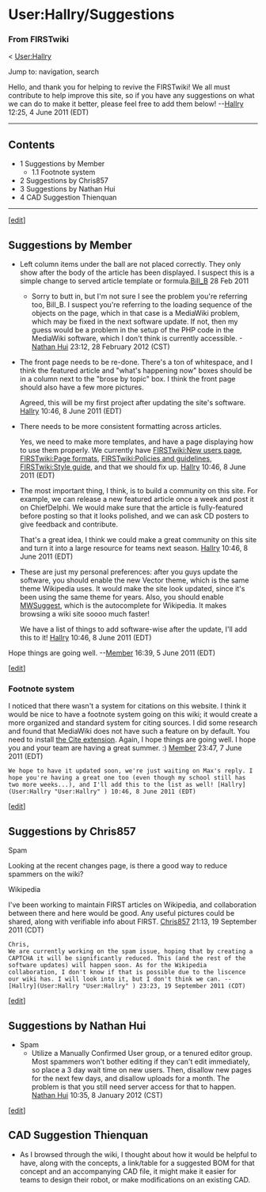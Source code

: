 

# User:Hallry/Suggestions

### From FIRSTwiki

&lt; [User:Hallry](User:Hallry "User:Hallry" )

Jump to: navigation, search

Hello, and thank you for helping to revive the FIRSTwiki! We all must
contribute to help improve this site, so if you have any suggestions on what
we can do to make it better, please feel free to add them below!
--[Hallry](User:Hallry "User:Hallry" ) 12:25, 4 June 2011 (EDT)

* * *

## Contents

  * 1 Suggestions by Member
    * 1.1 Footnote system
  * 2 Suggestions by Chris857
  * 3 Suggestions by Nathan Hui
  * 4 CAD Suggestion Thienquan  
---  
  
[[edit](/index.php?title=User:Hallry/Suggestions&action=edit&section=1 "Edit
section: Suggestions by Member" )]

## Suggestions by Member

  * Left column items under the ball are not placed correctly. They only show after the body of the article has been displayed. I suspect this is a simple change to served article template or formula.[Bill_B](User:Bill_B "User:Bill B" ) 28 Feb 2011 
    * Sorry to butt in, but I'm not sure I see the problem you're referring too, Bill_B. I suspect you're referring to the loading sequence of the objects on the page, which in that case is a MediaWiki problem, which may be fixed in the next software update. If not, then my guess would be a problem in the setup of the PHP code in the MediaWiki software, which I don't think is currently accessible. -[Nathan Hui](User:Nathan_Hui "User:Nathan Hui" ) 23:12, 28 February 2012 (CST) 
  * The front page needs to be re-done. There's a ton of whitespace, and I think the featured article and "what's happening now" boxes should be in a column next to the "brose by topic" box. I think the front page should also have a few more pictures. 

    Agreed, this will be my first project after updating the site's software. [Hallry](User:Hallry "User:Hallry" ) 10:46, 8 June 2011 (EDT) 

  * There needs to be more consistent formatting across articles. 

    Yes, we need to make more templates, and have a page displaying how to use them properly. We currently have [FIRSTwiki:New users page](FIRSTwiki:New_users_page "FIRSTwiki:New users page" ), [FIRSTwiki:Page formats](FIRSTwiki:Page_formats "FIRSTwiki:Page formats" ), [FIRSTwiki:Policies and guidelines](FIRSTwiki:Policies_and_guidelines "FIRSTwiki:Policies and guidelines" ), [FIRSTwiki:Style guide](FIRSTwiki:Style_guide "FIRSTwiki:Style guide" ), and that we should fix up. [Hallry](User:Hallry "User:Hallry" ) 10:46, 8 June 2011 (EDT) 

  * The most important thing, I think, is to build a community on this site. For example, we can release a new featured article once a week and post it on ChiefDelphi. We would make sure that the article is fully-featured before posting so that it looks polished, and we can ask CD posters to give feedback and contribute. 

    That's a great idea, I think we could make a great community on this site and turn it into a large resource for teams next season. [Hallry](User:Hallry "User:Hallry" ) 10:46, 8 June 2011 (EDT) 

  * These are just my personal preferences: after you guys update the software, you should enable the new Vector theme, which is the same theme Wikipedia uses. It would make the site look updated, since it's been using the same theme for years. Also, you should enable [MWSuggest](http://www.mediawiki.org/wiki/Manual:$wgEnableMWSuggest "http://www.mediawiki.org/wiki/Manual:$wgEnableMWSuggest" ), which is the autocomplete for Wikipedia. It makes browsing a wiki site soooo much faster! 

    We have a list of things to add software-wise after the update, I'll add this to it! [Hallry](User:Hallry "User:Hallry" ) 10:46, 8 June 2011 (EDT) 

Hope things are going well. --[Member](User:Member "User:Member" )
16:39, 5 June 2011 (EDT)

[[edit](/index.php?title=User:Hallry/Suggestions&action=edit&section=2 "Edit
section: Footnote system" )]

### Footnote system

I noticed that there wasn't a system for citations on this website. I think it
would be nice to have a footnote system going on this wiki; it would create a
more organized and standard system for citing sources. I did some research and
found that MediaWiki does not have such a feature on by default. You need to
install [the Cite extension](http://www.mediawiki.org/wiki/Extension:Cite
"http://www.mediawiki.org/wiki/Extension:Cite" ). Again, I hope things are
going well. I hope you and your team are having a great summer. :)
[Member](User:Member "User:Member" ) 23:47, 7 June 2011 (EDT)

    We hope to have it updated soon, we're just waiting on Max's reply. I hope you're having a great one too (even though my school still has two more weeks...), and I'll add this to the list as well! [Hallry](User:Hallry "User:Hallry" ) 10:46, 8 June 2011 (EDT) 

[[edit](/index.php?title=User:Hallry/Suggestions&action=edit&section=3 "Edit
section: Suggestions by Chris857" )]

## Suggestions by Chris857

Spam

Looking at the recent changes page, is there a good way to reduce spammers on
the wiki?

Wikipedia

I've been working to maintain FIRST articles on Wikipedia, and collaboration
between there and here would be good. Any useful pictures could be shared,
along with verifiable info about FIRST. [Chris857](User:Chris857
"User:Chris857" ) 21:13, 19 September 2011 (CDT)

    Chris, 
    We are currently working on the spam issue, hoping that by creating a CAPTCHA it will be significantly reduced. This (and the rest of the software updates) will happen soon. As for the Wikipedia collaboration, I don't know if that is possible due to the liscence our wiki has. I will look into it, but I don't think we can. --[Hallry](User:Hallry "User:Hallry" ) 23:23, 19 September 2011 (CDT) 

[[edit](/index.php?title=User:Hallry/Suggestions&action=edit&section=4 "Edit
section: Suggestions by Nathan Hui" )]

## Suggestions by Nathan Hui

  * Spam 
    * Utilize a Manually Confirmed User group, or a tenured editor group. Most spammers won't bother editing if they can't edit immediately, so place a 3 day wait time on new users. Then, disallow new pages for the next few days, and disallow uploads for a month. The problem is that you still need server access for that to happen. [Nathan Hui](User:Nathan_Hui "User:Nathan Hui" ) 10:35, 8 January 2012 (CST) 

[[edit](/index.php?title=User:Hallry/Suggestions&action=edit&section=5 "Edit
section: CAD Suggestion Thienquan" )]

## CAD Suggestion Thienquan

  * As I browsed through the wiki, I thought about how it would be helpful to have, along with the concepts, a link/table for a suggested BOM for that concept and an accompanying CAD file, it might make it easier for teams to design their robot, or make modifications on an existing CAD. 

